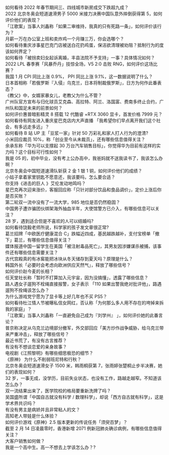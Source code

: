 如何看待 2022 年春节期间三、四线城市新房成交下跌超九成？  
2022 北京冬奥会短道速滑男子 5000 米接力决赛中国队意外摔倒获得第 5，如何评价他们的表现？  
「江歌案」当事人刘鑫称「如果二审维持，我真的只有死路一条」，如何评价该行为？  
月薪一万在办公室上班和卖炸鸡一个月赚三万，你会选哪个？  
如何看待重庆涉事星巴克门店被送白花扔鸡蛋，保洁欲清理被劝阻？抵制行为的度该如何界定？  
如何看待「被拐卖妇女起诉离婚，丰县法院不予支持」一事？具体情况如何？  
2022 LPL 春季赛「风暴乔丹」技惊全场，V5 2:0 击败 RNG，如何评价这场比赛？  
我国 1 月 CPI 同比上涨 0.9%， PPI 同比上涨 9.1%，这一数据说明了什么？  
日本首相称「若俄罗斯『入侵』乌克兰，日本将制裁俄罗斯」，日方为何作此番表态？  
《教父》中，女婿家暴女儿，老教父为什么不管？  
广州队官方宣布与归化球员艾克森、高拉特、阿兰、洛国富、费南多终止合约，广州队和国足未来的前景如何？  
如何评价惠普暗影精灵 8 搭载 12 代酷睿 +RTX 3060 显卡，首发价格 7999 元？  
如何看待有网友进入重庆星巴克店内大声直播 「我希望你们早点离开我们这个社会，有多远走多远」？  
如何看待 B 站 UP 主「豆浆一家」针对 50 万彩礼和家人打人行为的澄清?  
小米回应裁员 10%，称「创业至今从未裁员」，还有哪些信息值得关注？  
余承东称「华为可以支撑起 30 万台汽车销售目标」，你觉得华为目前有这样的实力吗？这个目标可行性如何？  
我是 05 的，初中毕业，没有考上公办高中，我爸妈就不送我读书了，我该怎么办啊？  
北京冬奥会中国短道速滑队斩获 2 金 1 银 1 铜，如何评价他们的成绩？  
小姑子拿着家里钥匙不愿意还，我该要吗，怎么要合适？  
你支持《进击的巨人 》艾伦发动地鸣吗？  
星巴克再次迎来涨价，客服回应称「只针对部分饮品和食品调价」，定价上涨后你是否买账？  
第二轮双一流中没有了一流大学，985 地位是否仍然稳固？  
中国男子遭诈骗团伙绑架海外抽血半年，大使馆警方已介入，有哪些信息可以关注？  
28 岁，遇到适合但是不喜欢的人可以结婚吗?  
如何看待饶毅老师所说，科学家的孩子发文章很正常?  
葛兰招牌「中欧医疗健康混合 C」跌幅近四成，基民越跌越补，支付宝榜单「撤下」葛兰，有哪些信息值得关注？  
媒体报道中国一留学生在美国「被注射毒品死亡」，其男友因涉嫌谋杀被捕，该事件还有哪些信息需要关注？  
古代宫殿真的有冰窖能把冰块从冬天储存到夏天吗？原理是什么？  
韩国外长「必要时会考虑向欧洲供应天然气」，释放了哪些信号？  
如何评价赵今麦的长相？  
任天堂社长称「暂时不打算加入元宇宙，因为没搞懂」，透露了哪些信息？  
路人遇女子遛狗不栓绳直接报警，女子表示 「110 如果出警我绝对批评他」，路遇遛狗不拴绳该怎么办？  
为什么游戏党宁愿为了显卡等上好几年也不买 PS5？  
如何看待杜江情人节被曝私信女网红，否认称「为何那么多人用不存在的垮掉来拆我的家庭」？  
「江歌案」当事人刘鑫称「一直避免自己成为『刘学州』 」，如何评价她的此番言论？  
普京称决定从乌克兰边境部分撤军，外交部回应「美方炒作战争威胁，给乌克兰带来严重冲击」，释放了哪些信号？  
最近书荒了，有没有古言推荐？  
有没有不想谈恋爱的亲身故事？  
电视剧《江照黎明》有哪些细思极恐的细节？  
《原神》 为什么不削弱班尼特和行秋？  
北京冬奥会短道速滑女子 1500 米，韩雨桐获第 7，张雨婷张楚桐止步半决赛，她们的表现如何？  
32 岁，一事无成，没学历，目前失业状态，也没有工作，路越走越窄。不知道该怎么办？  
双一流结果出来了，医学院校的格局要重新洗牌了吗？  
吴国盛所谓「中国自古就没有科学 / 数理科学」，却说「西方自古就有科学」，这是学术界共识吗？  
有没有男主是病娇并且非常粘人的文？  
高知老人带娃是什么体验？  
如何评价游戏《原神》2.5 版本更新的传说任务「须臾百梦」？  
截至 2 月 14 日凌晨零时，香港新增 2071 例新冠肺炎确诊病例，有哪些信息值得关注？  
大客户销售如何做？  
我是一个高中生。高一不想去上学该怎么办？?  
